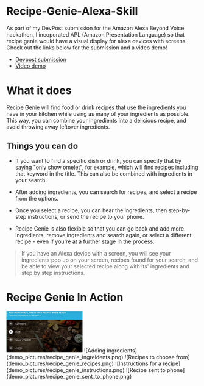 # Recipe-Genie-Alexa-Skill

As part of my DevPost submission for the Amazon Alexa Beyond Voice hackathon, I incoporated APL (Amazon Presentation Language) so that recipe genie would have a visual display for alexa devices with screens. Check out the links below for the submission and a video demo!
* [Devpost submission](https://devpost.com/software/recipe-genie) 
* [Video demo](https://www.youtube.com/watch?v=NRfQhhLTsBw)

# What it does
Recipe Genie will find food or drink recipes that use the ingredients you have in your kitchen while using as many of your ingredients as possible. This way, you can combine your ingredients into a delicious recipe, and avoid throwing away leftover ingredients.

## Things you can do 
* If you want to find a specific dish or drink, you can specify that by saying "only show omelet", for example, which will find recipes including that keyword in the title. This can also be combined with ingredients in your search.

* After adding ingredients, you can search for recipes, and select a recipe from the options.

* Once you select a recipe, you can hear the ingredients, then step-by-step instructions, or send the recipe to your phone.

* Recipe Genie is also flexible so that you can go back and add more ingredients, remove ingredients and search again, or select a different recipe - even if you're at a further stage in the process.

>If you have an Alexa device with a screen, you will see your ingredients pop up on your screen, recipes found for your search, and be able to view your selected recipe along with its' ingredients and step by step instructions.

# Recipe Genie In Action
<img src="demo_pictures/recipe_genie_ingreidents.png" width="200">
![Adding ingredients](demo_pictures/recipe_genie_ingreidents.png)
![Recipes to choose from](demo_pictures/recipe_genie_recipes.png)
![Instructions for a recipe](demo_pictures/recipe_genie_instructions.png)
![Recipe sent to phone](demo_pictures/recipe_genie_sent_to_phone.png)

